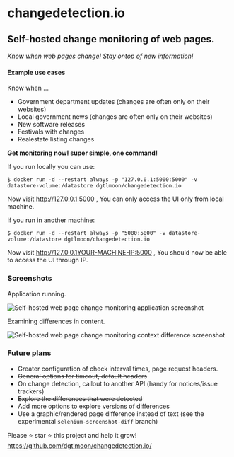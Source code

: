 #  changedetection.io

## Self-hosted change monitoring of web pages.

_Know when web pages change! Stay ontop of new information!_


#### Example use cases

Know when ...

- Government department updates (changes are often only on their websites)
- Local government news (changes are often only on their websites)
- New software releases 
- Festivals with changes
- Realestate listing changes


**Get monitoring now! super simple, one command!**

If you run locally you can use:
```
$ docker run -d --restart always -p "127.0.0.1:5000:5000" -v datastore-volume:/datastore dgtlmoon/changedetection.io
```
Now visit http://127.0.0.1:5000 , You can only access the UI only from local machine.

If you run in another machine:
```
$ docker run -d --restart always -p "5000:5000" -v datastore-volume:/datastore dgtlmoon/changedetection.io
```
Now visit http://127.0.0.1YOUR-MACHINE-IP:5000 , You should now be able to access the UI through IP.
  
### Screenshots

Application running.

![Self-hosted web page change monitoring application screenshot](screenshot.png?raw=true "Self-hosted web page change monitoring screenshot")

Examining differences in content.

![Self-hosted web page change monitoring context difference screenshot](screenshot-diff.png?raw=true "Self-hosted web page change monitoring context difference screenshot")

### Future plans

- Greater configuration of check interval times, page request headers.
- ~~General options for timeout, default headers~~
- On change detection, callout to another API (handy for notices/issue trackers)
- ~~Explore the differences that were detected~~ 
- Add more options to explore versions of differences
- Use a graphic/rendered page difference instead of text (see the experimental `selenium-screenshot-diff` branch)

 
Please :star: star :star: this project and help it grow! https://github.com/dgtlmoon/changedetection.io/
